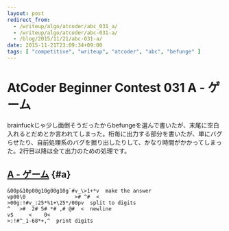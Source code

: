 ```yaml
---
layout: post
redirect_from:
  - /writeup/algo/atcoder/abc_031_a/
  - /writeup/algo/atcoder/abc-031-a/
  - /blog/2015/11/21/abc-031-a/
date: 2015-11-21T23:09:34+09:00
tags: [ "competitive", "writeup", "atcoder", "abc", "befunge" ]
---
```


# AtCoder Beginner Contest 031 A - ゲーム

brainfuckじゃ少し面倒そうだったからbefungeを選んで書いたが、末尾に空白入れるとだめとか言われてしまった。桁毎に出力する部分を書いたが、単にバグらせたり、自前処理系のバグを掘り出したりして、かなり時間がかかってしまった。2行目以降は全て出力のための処理です。

## [A - ゲーム](https://beta.atcoder.jp/contests/abc031/tasks/abc031_a) {#a}

``` befunge
&00p&10p00g10g00g10g`#v_\>1+*v  make the answer
vp00\0                ># ^#  <
>00g:!#v_:25*%1+\25*/00pv  split to digits
^   >#  2# 5# *# ,# @#  <  newline
v$     <    0<
>:!#^_1-68*+,^  print digits
```
